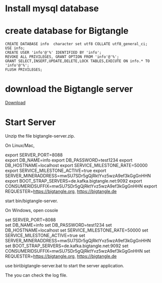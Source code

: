 
# Install mysql database

# create database for Bigtangle
``` 
CREATE DATABASE info  character set utf8 COLLATE utf8_general_ci;
USE info;
CREATE USER 'info'@'%' IDENTIFIED BY 'info';
REVOKE ALL PRIVILEGES, GRANT OPTION FROM 'info'@'%';
GRANT SELECT,INSERT,UPDATE,DELETE,LOCK TABLES,EXECUTE ON info.* TO 'info'@'%';
FLUSH PRIVILEGES;

```

# download the Bigtangle server
 [Download](https://github.com/bigtangle/zipfile/blob/master/bigtangle-server.zip)
 
# Start Server
Unzip the file bigtangle-server.zip.

On Linux/Mac,

export SERVER_PORT=8088  
export DB_NAME=info 
export DB_PASSWORD=test1234 
export DB_HOSTNAME=localhost
export SERVICE_MILESTONE_RATE=50000 
export SERVICE_MILESTONE_ACTIVE=true 
export SERVER_MINERADDRESS=mwSU7SDr5gQjRktYvz5wzA9ef3kGgGnHHN  
export BOOT_STRAP_SERVERS=de.kafka.bigtangle.net:9092 
export CONSUMERIDSUFFIX=mwSU7SDr5gQjRktYvz5wzA9ef3kGgGnHHN
export REQUESTER=https://bigtangle.org, https://bigtangle.de  

 start bin/bigtangle-server.

 
On Windows,	open cosole

set SERVER_PORT=8088  
set DB_NAME=info 
set DB_PASSWORD=test1234 
set DB_HOSTNAME=localhost
set SERVICE_MILESTONE_RATE=50000 
set SERVICE_MILESTONE_ACTIVE=true 
set SERVER_MINERADDRESS=mwSU7SDr5gQjRktYvz5wzA9ef3kGgGnHHN  
set BOOT_STRAP_SERVERS=de.kafka.bigtangle.net:9092 
set CONSUMERIDSUFFIX=mwSU7SDr5gQjRktYvz5wzA9ef3kGgGnHHN
set REQUESTER=https://bigtangle.org, https://bigtangle.de  

use bin\bigtangle-server.bat to start the server application.

The you can check the log  file.